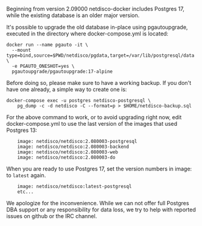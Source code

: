 
Beginning from version 2.09000 netdisco-docker includes Postgres 17, 
while the existing database is an older major version.

It's possible to upgrade the old database in-place using pgautoupgrade, 
executed in the directory where docker-compose.yml is located:

```
docker run --name pgauto -it \
  --mount type=bind,source=$PWD/netdisco/pgdata,target=/var/lib/postgresql/data \
  -e PGAUTO_ONESHOT=yes \
  pgautoupgrade/pgautoupgrade:17-alpine
```

Before doing so, please make sure to have a working backup. If you don't
have one already, a simple way to create one is:

```
docker-compose exec -u postgres netdisco-postgresql \
    pg_dump -c -d netdisco -C --format=p > $HOME/netdisco-backup.sql

```

For the above command to work, or to avoid upgrading right now, edit
docker-compose.yml to use the last version of the images that used
Postgres 13:

```
    image: netdisco/netdisco:2.080003-postgresql
    image: netdisco/netdisco:2.080003-backend
    image: netdisco/netdisco:2.080003-web
    image: netdisco/netdisco:2.080003-do
```

When you are ready to use Postgres 17, set the version numbers in image:
to `latest` again.

```
    image: netdisco/netdisco:latest-postgresql
    etc...
```

We apologize for the inconvenience. While we can not offer full
Postgres DBA support or any responsibility for data loss, we try to
help with reported issues on github or the IRC channel. 


